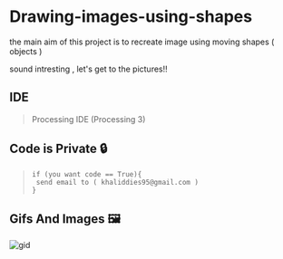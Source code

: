 # Drawing-images-using-shapes
the main aim of this project is to recreate image using moving shapes ( objects )

sound intresting , let's get to the pictures!!

## IDE
>Processing IDE (Processing 3)

## Code is Private :lock:
> ```
>if (you want code == True){
>  send email to ( khaliddies95@gmail.com )
>}
> ```
## Gifs And Images :framed_picture:
![gid](https://github.com/Khalididies/Drawing-images-using-shapes/blob/main/1.gif)
